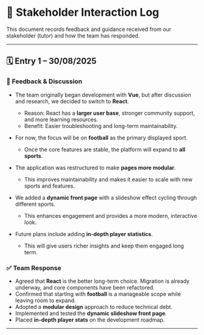 # 📓 Stakeholder Interaction Log

This document records feedback and guidance received from our stakeholder (tutor) and how the team has responded.

---

## 🗓️ Entry 1 – 30/08/2025

### 📌 Feedback & Discussion

- The team originally began development with **Vue**, but after discussion and research, we decided to switch to **React**.
  - Reason: React has a **larger user base**, stronger community support, and more learning resources.
  - Benefit: Easier troubleshooting and long-term maintainability.

- For now, the focus will be on **football** as the primary displayed sport.
  - Once the core features are stable, the platform will expand to **all sports**.

- The application was restructured to make **pages more modular**.
  - This improves maintainability and makes it easier to scale with new sports and features.

- We added a **dynamic front page** with a slideshow effect cycling through different sports.
  - This enhances engagement and provides a more modern, interactive look.

- Future plans include adding **in-depth player statistics**.
  - This will give users richer insights and keep them engaged long term.

### ✅ Team Response

- Agreed that **React** is the better long-term choice. Migration is already underway, and core components have been refactored.
- Confirmed that starting with **football** is a manageable scope while leaving room to expand.
- Adopted a **modular design** approach to reduce technical debt.
- Implemented and tested the **dynamic slideshow front page**.
- Placed **in-depth player stats** on the development roadmap.

---
